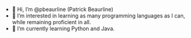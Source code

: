 - 👋 Hi, I’m @pbeaurline (Patrick Beaurline)
- 👀 I’m interested in learning as many programming languages as I can, while remaining proficient in all.
- 🌱 I’m currently learning Python and Java.

